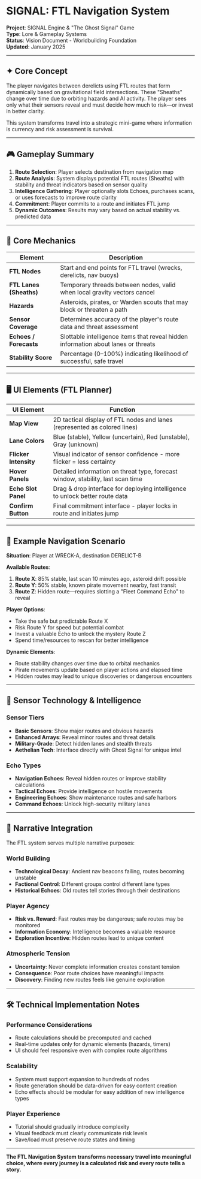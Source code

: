 # SIGNAL: FTL Navigation System

**Project**: SIGNAL Engine & "The Ghost Signal" Game  
**Type**: Lore & Gameplay Systems  
**Status**: Vision Document - Worldbuilding Foundation  
**Updated**: January 2025

---

## ✦ Core Concept

The player navigates between derelicts using FTL routes that form dynamically based on gravitational field intersections. These "Sheaths" change over time due to orbiting hazards and AI activity. The player sees only what their sensors reveal and must decide how much to risk—or invest in better clarity.

This system transforms travel into a strategic mini-game where information is currency and risk assessment is survival.

---

## 🎮 Gameplay Summary

1. **Route Selection**: Player selects destination from navigation map
2. **Route Analysis**: System displays potential FTL routes (Sheaths) with stability and threat indicators based on sensor quality
3. **Intelligence Gathering**: Player optionally slots Echoes, purchases scans, or uses forecasts to improve route clarity
4. **Commitment**: Player commits to a route and initiates FTL jump
5. **Dynamic Outcomes**: Results may vary based on actual stability vs. predicted data

---

## 🧩 Core Mechanics

| Element | Description |
|---------|-------------|
| **FTL Nodes** | Start and end points for FTL travel (wrecks, derelicts, nav buoys) |
| **FTL Lanes (Sheaths)** | Temporary threads between nodes, valid when local gravity vectors cancel |
| **Hazards** | Asteroids, pirates, or Warden scouts that may block or threaten a path |
| **Sensor Coverage** | Determines accuracy of the player's route data and threat assessment |
| **Echoes / Forecasts** | Slottable intelligence items that reveal hidden information about lanes or threats |
| **Stability Score** | Percentage (0–100%) indicating likelihood of successful, safe travel |

---

## 🖥 UI Elements (FTL Planner)

| UI Element | Function |
|------------|----------|
| **Map View** | 2D tactical display of FTL nodes and lanes (represented as colored lines) |
| **Lane Colors** | Blue (stable), Yellow (uncertain), Red (unstable), Gray (unknown) |
| **Flicker Intensity** | Visual indicator of sensor confidence - more flicker = less certainty |
| **Hover Panels** | Detailed information on threat type, forecast window, stability, last scan time |
| **Echo Slot Panel** | Drag & drop interface for deploying intelligence to unlock better route data |
| **Confirm Button** | Final commitment interface - player locks in route and initiates jump |

---

## 🧪 Example Navigation Scenario

**Situation**: Player at WRECK-A, destination DERELICT-B

**Available Routes**:
1. **Route X**: 85% stable, last scan 10 minutes ago, asteroid drift possible
2. **Route Y**: 50% stable, known pirate movement nearby, fast transit
3. **Route Z**: Hidden route—requires slotting a "Fleet Command Echo" to reveal

**Player Options**:
- Take the safe but predictable Route X
- Risk Route Y for speed but potential combat
- Invest a valuable Echo to unlock the mystery Route Z
- Spend time/resources to rescan for better intelligence

**Dynamic Elements**:
- Route stability changes over time due to orbital mechanics
- Pirate movements update based on player actions and elapsed time
- Hidden routes may lead to unique discoveries or dangerous encounters

---

## 📡 Sensor Technology & Intelligence

### Sensor Tiers
- **Basic Sensors**: Show major routes and obvious hazards
- **Enhanced Arrays**: Reveal minor routes and threat details  
- **Military-Grade**: Detect hidden lanes and stealth threats
- **Aethelian Tech**: Interface directly with Ghost Signal for unique intel

### Echo Types
- **Navigation Echoes**: Reveal hidden routes or improve stability calculations
- **Tactical Echoes**: Provide intelligence on hostile movements
- **Engineering Echoes**: Show maintenance routes and safe harbors
- **Command Echoes**: Unlock high-security military lanes

---

## 🌌 Narrative Integration

The FTL system serves multiple narrative purposes:

### World Building
- **Technological Decay**: Ancient nav beacons failing, routes becoming unstable
- **Factional Control**: Different groups control different lane types
- **Historical Echoes**: Old routes tell stories through their destinations

### Player Agency
- **Risk vs. Reward**: Fast routes may be dangerous; safe routes may be monitored
- **Information Economy**: Intelligence becomes a valuable resource
- **Exploration Incentive**: Hidden routes lead to unique content

### Atmospheric Tension
- **Uncertainty**: Never complete information creates constant tension
- **Consequence**: Poor route choices have meaningful impacts
- **Discovery**: Finding new routes feels like genuine exploration

---

## 🛠 Technical Implementation Notes

### Performance Considerations
- Route calculations should be precomputed and cached
- Real-time updates only for dynamic elements (hazards, timers)
- UI should feel responsive even with complex route algorithms

### Scalability
- System must support expansion to hundreds of nodes
- Route generation should be data-driven for easy content creation
- Echo effects should be modular for easy addition of new intelligence types

### Player Experience
- Tutorial should gradually introduce complexity
- Visual feedback must clearly communicate risk levels
- Save/load must preserve route states and timing

---

**The FTL Navigation System transforms necessary travel into meaningful choice, where every journey is a calculated risk and every route tells a story.**
